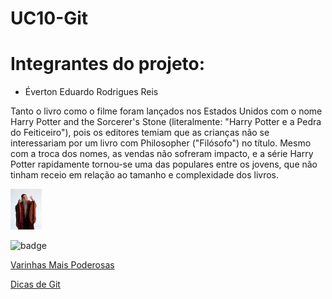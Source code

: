 # UC10-Git

<h1>Integrantes do projeto:</h1>

- Éverton Eduardo Rodrigues Reis





<p>
  Tanto o livro como o filme foram lançados nos Estados Unidos com o nome Harry Potter and the Sorcerer's Stone (literalmente: "Harry Potter e a Pedra do Feiticeiro"), pois os editores temiam que as crianças não se interessariam por um livro com Philosopher ("Filósofo") no título. Mesmo com a troca dos nomes, as vendas não sofreram impacto, e a série Harry Potter rapidamente tornou-se uma das populares entre os jovens, que não tinham receio em relação ao tamanho e complexidade dos livros.
</p>


<img src="./images.webp" style="width:50px;height:auto">



![badge](https://img.shields.io/badge/Texto-Azul-blue)


<a href= "https://cinema.maplehorst.com/harry-potter-15-most-powerful-wands">Varinhas Mais Poderosas </a>


<a href= "https://docs.github.com/pt/get-started/writing-on-github/getting-started-with-writing-and-formatting-on-github/basic-writing-and-formatting-syntax" > Dicas de Git </a>


